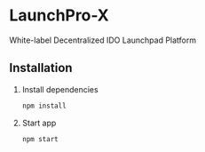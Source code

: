 # LaunchPro-X

White-label Decentralized IDO Launchpad Platform

## Installation

1. Install dependencies

    ```bash
    npm install
    ```

2. Start app

    ```bash
    npm start
    ```


